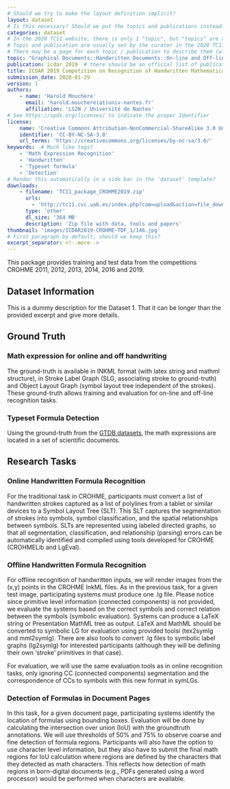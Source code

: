 ```yaml
---
# Should we try to make the layout definition implicit?
layout: dataset
# Is this necessary? Should we put the topics and publications instead?
categories: dataset
# In the 2020 TC11 website, there is only 1 "topic", but "topics" are arranged in a hierarchical way, like a taxonomy
# Topic and publication are usually set by the curator in the 2020 TC11 website
# There may be a page for each topic / publication to describe them (with pictures)
topic: "Graphical Documents::Handwritten Documents::On-line and Off-line"
publication: icdar_2019  # there should be an official list of publication ids
title: ICDAR 2019 Competition on Recognition of Handwritten Mathematical Expressions and Typeset Formula Detection
submission_date: 2020-01-29
version: 1
authors: 
    - name: 'Harold Mouchère'
      email: 'harold.mouchere(at)univ-nantes.fr'
      affiliation: 'LS2N / Université de Nantes'
# See https://spdx.org/licenses/ to indicate the proper Identifier
license: 
    name: 'Creative Commons Attribution-NonCommercial-ShareAlike 3.0 Unported'
    identifier: 'CC-BY-NC-SA-3.0'
    url_terms: 'https://creativecommons.org/licenses/by-nc-sa/3.0/'
keywords:  # Much like tags?
    - 'Math Expression Recognition'
    - 'Handwritten'
    - 'Typeset formula'
    - 'Detection'
# Render this automatically in a side bar in the 'dataset' template?
downloads:
    - filename: 'TC11_package_CROHME2019.zip'
      urls: 
        - 'http://tc11.cvc.uab.es/index.php?com=upload&action=file_down&section=dataset&section_id=270&file=237'
      type: 'other'
      dl_size: '364 MB'
      description: 'Zip file with data, tools and papers'
thumbnail: 'images/ICDAR2019-CROHME-TDF_1/146.jpg'
# First paragraph by default, should we keep this?
excerpt_separator: <!--more-->
---
```


This package provides training and test data from the competitions CROHME 2011, 2012, 2013, 2014, 2016 and 2019.
<!--more-->

## Dataset Information

This is a dummy description for the Dataset 1. That it can be longer than the
provided excerpt and give more details.


## Ground Truth

### Math expression for online and off handwriting
The ground-truth is available in INKML format (with latex string and mathml structure), in Stroke Label Graph (SLG, associating stroke to ground-truth) and Object Layout Graph (symbol layout tree independent of the strokes). These ground-truth allows training and evaluation for on-line and off-line recognition tasks.

### Typeset Formula Detection
Using the ground-truth from the [GTDB datasets](https://github.com/uchidalab/GTDB-Dataset), the math expressions are located in a set of scientific documents.

## Research Tasks

### Online Handwritten Formula Recognition
For the traditional task in CROHME, participants must convert a list of handwritten strokes captured as a list of polylines from a tablet or similar devices to a Symbol Layout Tree (SLT). This SLT captures the segmentation of strokes into symbols, symbol classification, and the spatial relationships between symbols. SLTs are represented using labeled directed graphs, so that all segmentation, classification, and relationship (parsing) errors can be automatically identified and compiled using tools developed for CROHME (CROHMELib and LgEval).

### Offline Handwritten Formula Recognition
For offline recognition of handwritten inputs, we will render images from the (x,y) points in the CROHME InkML files. As in the previous task, for a given test image, participating systems must produce one .lg file. Please notice since primitive level information (connected components) is not provided, we evaluate the systems based on the correct symbols and correct relation between the symbols (symbolic evaluation). Systems can produce a LaTeX string or Presentation MathML tree as output. LaTeX and MathML should be converted to symbolic LG for evaluation using provided toolsi (tex2symlg and mml2symlg). There are also tools to convert .lg files to symbolic label graphs (lg2symlg) for interested participants (although they will be defining their own ‘stroke’ primitives in that case).

For evaluation, we will use the same evaluation tools as in online recognition tasks, only ignoring CC (connected components) segmentation and the correspondence of CCs to symbols with this new format in symLGs.

### Detection of Formulas in Document Pages
In this task, for a given document page, participating systems identify the location of formulas using bounding boxes. Evaluation will be done by calculating the intersection over union (IoU) with the groundtruth annotations. We will use thresholds of 50% and 75% to observe coarse and fine detection of formula regions. Participants will also have the option to use character level information, but they also have to submit the final math regions for IoU calculation where regions are defined by the characters that they detected as math characters. This reflects how detection of math regions in born-digital documents (e.g., PDFs generated using a word processor) would be performed when characters are available.
